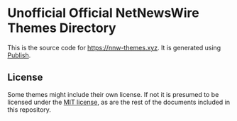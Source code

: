 # Unofficial Official NetNewsWire Themes Directory

This is the source code for https://nnw-themes.xyz.
It is generated using [Publish](https://github.com/johnsundell/publish).

## License

Some themes might include their own license.
If not it is presumed to be licensed under the [MIT license](LICENSE.md), as are the rest of the documents included in this repository.